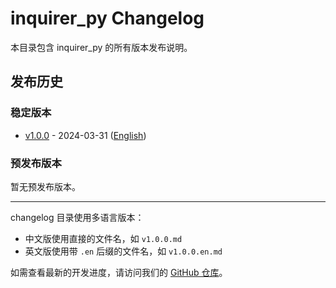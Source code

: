 # inquirer_py Changelog

本目录包含 inquirer_py 的所有版本发布说明。

## 发布历史

### 稳定版本

- [v1.0.0](./v1.0.0.md) - 2024-03-31 ([English](./v1.0.0.en.md))

### 预发布版本

暂无预发布版本。

---

changelog 目录使用多语言版本：
- 中文版使用直接的文件名，如 `v1.0.0.md`
- 英文版使用带 `.en` 后缀的文件名，如 `v1.0.0.en.md`

如需查看最新的开发进度，请访问我们的 [GitHub 仓库](https://github.com/Eusen/inquirer_py)。 